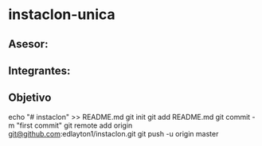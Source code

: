 # instaclon-unica
## Asesor:

## Integrantes:


## Objetivo


echo "# instaclon" >> README.md
git init
git add README.md
git commit -m "first commit"
git remote add origin git@github.com:edlayton1/instaclon.git
git push -u origin master
